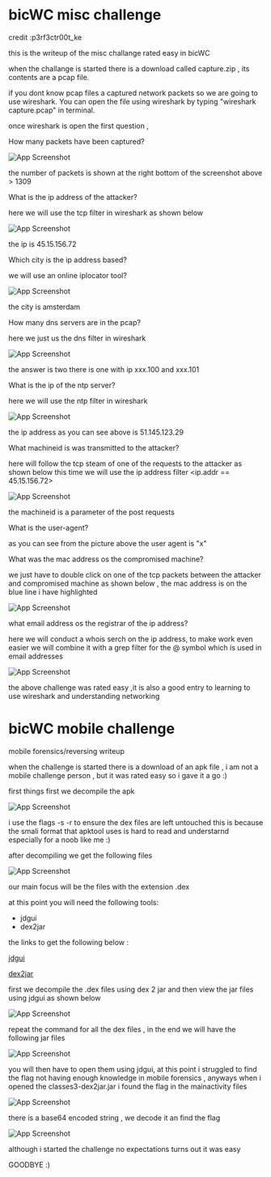 
# bicWC misc challenge

credit :p3rf3ctr00t_ke

this is the writeup of the misc challange rated easy in bicWC


when the challange is started there is a download called capture.zip , its contents are a pcap file.

if you dont know pcap files a captured network packets so we are going to use wireshark. You can open the file using wireshark by typing "wireshark capture.pcap" in terminal.


once wireshark is open the first question ,

How many packets have been captured?



![App Screenshot](https://github.com/p0pparaz1/bicWC/blob/main/Screenshot%20from%202023-03-01%2007-28-48.png)

the number of packets is shown at the  right bottom of the screenshot above > 1309


What is the ip address of the attacker?


here we will use the tcp filter in wireshark as shown below



![App Screenshot](https://github.com/p0pparaz1/bicWC/blob/main/Screenshot%20from%202023-03-01%2008-09-44.png)

the ip is 45.15.156.72

Which city is the ip address based?

we will use an online iplocator tool?



![App Screenshot](https://github.com/p0pparaz1/bicWC/blob/main/Screenshot%20from%202023-03-01%2007-37-57.png)


the city is amsterdam

How many dns servers are in the pcap?

here we just us the dns filter in wireshark 



![App Screenshot](https://github.com/p0pparaz1/bicWC/blob/main/Screenshot%20from%202023-03-01%2007-39-57.png)


the answer is two there is one with ip xxx.100 and xxx.101


What is the ip of the ntp server?


here we will use the ntp filter in wireshark



![App Screenshot](https://github.com/p0pparaz1/bicWC/blob/main/Screenshot%20from%202023-03-01%2008-09-52.png)

the ip address as you can see above is 51.145.123.29

What machineid is was transmitted to the attacker?

here will follow the tcp steam of one of the requests to the attacker as shown below  this time we will use the ip address filter <ip.addr == 45.15.156.72>




![App Screenshot](https://github.com/p0pparaz1/bicWC/blob/main/Screenshot%20from%202023-03-01%2007-45-38.png)


the machineid is a parameter of the post requests

What is the user-agent?

as you can see from the picture above the user agent is "x"

What was the mac address os the compromised machine?


we just have to double click on one of the tcp packets between the attacker and compromised machine as shown below , the mac address is on the blue line i have highlighted





![App Screenshot](https://github.com/p0pparaz1/bicWC/blob/main/Screenshot%20from%202023-03-01%2007-50-18.png)


what email address os the registrar of the ip address?


here we will conduct a whois serch on the ip address, to make work even easier we will combine it with a grep filter for the @ symbol which is used in email addresses





![App Screenshot](https://github.com/p0pparaz1/bicWC/blob/main/Screenshot%20from%202023-03-01%2007-53-54.png)
  
  
  
 the above challenge was rated easy ,it is also a good entry to learning to use wireshark and understanding networking
  
  
  
# bicWC mobile challenge

mobile forensics/reversing writeup


when the challenge is started there is a download of an apk file
, i am not a mobile challenge person , but it was rated easy so i gave it a go :)

first things first we decompile the apk




![App Screenshot](https://github.com/p0pparaz1/bicWC/blob/main/Screenshot%20from%202023-03-01%2008-20-48.png)

i use the flags -s -r to ensure the  dex files are left untouched this is because the smali format that apktool uses is hard to read and understarnd especially for a noob like me :)

after decompiling we get the following files



![App Screenshot](https://github.com/p0pparaz1/bicWC/blob/main/Screenshot%20from%202023-03-01%2008-19-57.png)


our main focus will be the files with the extension .dex 


at this point you will need the following tools:

- jdgui
- dex2jar

the links to get the following below :

[jdgui](http://java-decompiler.github.io/)


[dex2jar](https://gitlab.com/kalilinux/packages/dex2jar)

first we decompile the .dex files using dex 2 jar and then view the jar files using jdgui as shown below



![App Screenshot](https://github.com/p0pparaz1/bicWC/blob/main/Screenshot%20from%202023-03-01%2008-27-01.png)

repeat the command for all the dex files , in the end we will have  the following jar files



![App Screenshot](https://github.com/p0pparaz1/bicWC/blob/main/Screenshot%20from%202023-03-01%2008-28-12.png)


you will then have to open them using jdgui, at this point i struggled to find the flag not having enough knowledge in mobile forensics , anyways when i opened the classes3-dex2jar.jar  i found the flag in the mainactivity files



![App Screenshot](https://github.com/p0pparaz1/bicWC/blob/main/Screenshot%20from%202023-03-01%2008-31-16.png)


there is a base64 encoded string , we decode it an find the flag



![App Screenshot](https://github.com/p0pparaz1/bicWC/blob/main/Screenshot%20from%202023-03-01%2008-32-25.png)


although i started the challenge no expectations turns out it was easy  

GOODBYE :)
